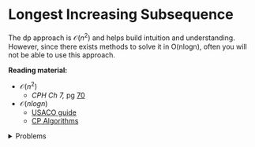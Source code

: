 # Longest Increasing Subsequence
The dp approach is $\mathcal{O}(n^2)$ and helps build intuition and understanding. However, since there exists methods to solve it in O(nlogn), often you will not be able to use this approach.

**Reading material:**
* $\mathcal{O}(n^2)$
    * *CPH Ch 7,* pg [70](https://cses.fi/book/book.pdf#page=80)
* $\mathcal{O}(nlogn)$
    * [USACO guide](https://usaco.guide/gold/lis?lang=cpp)
    * [CP Algorithms](https://cp-algorithms.com/sequences/longest_increasing_subsequence.html)

<details>
<summary>Problems</summary>
<ul>
    <li><a href="https://leetcode.com/problems/longest-increasing-subsequence/">Leetcode 300 Longest Increasing Subsequence</a></li>
    <li><a href="https://codeforces.com/contest/269/problem/B">CF 269 B Greenhouse Effect</a></li>
    <li><a href="https://www.spoj.com/problems/DOSA/">Spoj DOSA - Lalith Dosa</a></li>
    <li><a href="https://codeforces.com/contest/340/problem/D">CF 340 D Bubble Sort Graph</a></li>
    <li><a href="https://www.spoj.com/problems/ALTSEQ/">Spoj ALTSEQ</a></li>
    <li><a href="https://codeforces.com/contest/1257/problem/E">CF 1257 E</a></li>
</ul>
</details>
